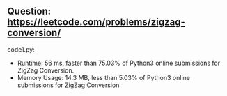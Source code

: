 ## Question: https://leetcode.com/problems/zigzag-conversion/

code1.py:
* Runtime: 56 ms, faster than 75.03% of Python3 online submissions for ZigZag Conversion.
* Memory Usage: 14.3 MB, less than 5.03% of Python3 online submissions for ZigZag Conversion.